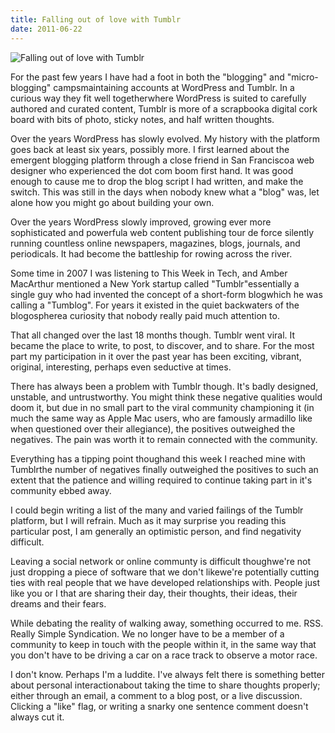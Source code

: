 ```yaml
---
title: Falling out of love with Tumblr
date: 2011-06-22
---
```


![Falling out of love with Tumblr](https://source.unsplash.com/l7dbl-sUg3k/1600x900)

For the past few years I have had a foot in both the "blogging" and "micro-blogging" campsmaintaining accounts at WordPress and Tumblr. In a curious way they fit well togetherwhere WordPress is suited to carefully authored and curated content, Tumblr is more of a scrapbooka digital cork board with bits of photo, sticky notes, and half written thoughts.

Over the years WordPress has slowly evolved. My history with the platform goes back at least six years, possibly more. I first learned about the emergent blogging platform through a close friend in San Franciscoa web designer who experienced the dot com boom first hand. It was good enough to cause me to drop the blog script I had written, and make the switch. This was still in the days when nobody knew what a "blog" was, let alone how you might go about building your own.

Over the years WordPress slowly improved, growing ever more sophisticated and powerfula web content publishing tour de force silently running countless online newspapers, magazines, blogs, journals, and periodicals. It had become the battleship for rowing across the river.

Some time in 2007 I was listening to This Week in Tech, and Amber MacArthur mentioned a New York startup called "Tumblr"essentially a single guy who had invented the concept of a short-form blogwhich he was calling a "Tumblog". For years it existed in the quiet backwaters of the blogospherea curiosity that nobody really paid much attention to.

That all changed over the last 18 months though. Tumblr went viral. It became the place to write, to post, to discover, and to share. For the most part my participation in it over the past year has been exciting, vibrant, original, interesting, perhaps even seductive at times.

There has always been a problem with Tumblr though. It's badly designed, unstable, and untrustworthy. You might think these negative qualities would doom it, but due in no small part to the viral community championing it (in much the same way as Apple Mac users, who are famously armadillo like when questioned over their allegiance), the positives outweighed the negatives. The pain was worth it to remain connected with the community.

Everything has a tipping point thoughand this week I reached mine with Tumblrthe number of negatives finally outweighed the positives to such an extent that the patience and willing required to continue taking part in it's community ebbed away.

I could begin writing a list of the many and varied failings of the Tumblr platform, but I will refrain. Much as it may surprise you reading this particular post, I am generally an optimistic person, and find negativity difficult.

Leaving a social network or online communty is difficult thoughwe're not just dropping a piece of software that we don't likewe're potentially cutting ties with real people that we have developed relationships with. People just like you or I that are sharing their day, their thoughts, their ideas, their dreams and their fears.

While debating the reality of walking away, something occurred to me. RSS. Really Simple Syndication. We no longer have to be a member of a community to keep in touch with the people within it, in the same way that you don't have to be driving a car on a race track to observe a motor race.

I don't know. Perhaps I'm a luddite. I've always felt there is something better about personal interactionabout taking the time to share thoughts properly; either through an email, a comment to a blog post, or a live discussion. Clicking a "like" flag, or writing a snarky one sentence comment doesn't always cut it.